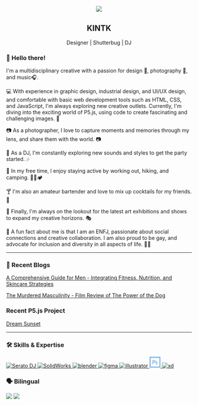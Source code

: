 <p align="center">
  <img width="140" src="https://user-images.githubusercontent.com/88405126/220180730-3b4fa98a-4dd2-4945-9f48-c1c980b93b12.jpeg" />
  <h2 align="center">KINTK</h2>
  <p align="center">Designer | Shutterbug | DJ</p>
</p>

### 👋 Hello there! 

I'm a multidisciplinary creative with a passion for design 🎨, photography 📸, and music🎧.  

💻 With experience in graphic design, industrial design, and UI/UX design, and comfortable with basic web development tools such as HTML, CSS, and JavaScript, I'm always exploring new creative outlets. Currently, I'm diving into the exciting world of P5.js, using code to create fascinating and challenging images. 🌟

📷 As a photographer, I love to capture moments and memories through my lens, and share them with the world. 📷

🎵 As a DJ, I'm constantly exploring new sounds and styles to get the party started. 🎶

🌲 In my free time, I enjoy staying active by working out, hiking, and camping. 🏋️‍♂️🏕️

🍸 I'm also an amateur bartender and love to mix up cocktails for my friends. 🍹

🎨 Finally, I'm always on the lookout for the latest art exhibitions and shows to expand my creative horizons. 🎭

🌈 A fun fact about me is that I am an ENFJ, passionate about social connections and creative collaboration. I am also proud to be gay, and advocate for inclusion and diversity in all aspects of life. 🏳️‍🌈

---

<p align="left"> 
  <h3>📖 Recent Blogs</h3> 
  <a href="https://kintk.notion.site/From-Fitness-to-Anti-Aging-2a83a0e3d6f84fc6992a658814e930dc">A Comprehensive Guide for Men - Integrating Fitness, Nutrition, and Skincare Strategies</a>
  
  <a href="https://kintk.notion.site/The-Murdered-Masculinity-8b6710a7553d468fa9cf9d4fa68bf6fb">The Murdered Masculinity - Film Review of The Power of the Dog</a>
 <h3>Recent P5.js Project</h3>
  <a href="https://editor.p5js.org/Kinisnotthatking/full/5wo2nShWd">Dream Sunset</a>
</p>

---

<h3>🛠 Skills & Expertise</h3>

<p align="left"> <a href="https://serato.com"> <img src="https://i.pinimg.com/originals/67/d9/76/67d9761bd80403707564d1bd753ea923.png" alt="Serato DJ" width="30" height="30"> </a> <a href="https://www.solidworks.com"> <img src="https://softwarelist.oregonstate.edu/sites/softwarelist.oregonstate.edu/files/styles/software_image/public/software/solidworks.png" alt="SolidWorks" width="30" height="30"> </a> <a href="https://www.blender.org/" target="_blank" rel="noreferrer"> <img src="https://download.blender.org/branding/community/blender_community_badge_white.svg" alt="blender" width="30" height="30"/> </a> <a href="https://www.figma.com/" target="_blank" rel="noreferrer"> <img src="https://www.vectorlogo.zone/logos/figma/figma-icon.svg" alt="figma" width="30" height="30"/> </a> <a href="https://www.adobe.com/in/products/illustrator.html" target="_blank" rel="noreferrer"> <img src="https://www.vectorlogo.zone/logos/adobe_illustrator/adobe_illustrator-icon.svg" alt="illustrator" width="30" height="30"/> </a> <a href="https://www.photoshop.com/en" target="_blank" rel="noreferrer"> <img src="https://raw.githubusercontent.com/devicons/devicon/master/icons/photoshop/photoshop-line.svg" alt="photoshop" width="30" height="30"/> </a> <a href="https://www.adobe.com/products/xd.html" target="_blank" rel="noreferrer"> <img src="https://cdn.worldvectorlogo.com/logos/adobe-xd.svg" alt="xd" width="30" height="30"/> </a> </p>

### 🗣️ Bilingual
<img src="https://img.shields.io/badge/English-Working%20Proficiency-brightgreen"> <img src="https://img.shields.io/badge/Chinese-Native%20Speaker-blue">
